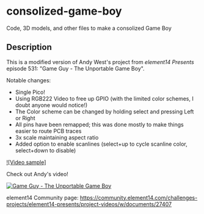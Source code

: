# consolized-game-boy
Code, 3D models, and other files to make a consolized Game Boy

## Description
This is a modified version of Andy West's project from *element14 Presents* episode 531: "Game Guy - The Unportable Game Boy".

Notable changes:
 - Single Pico!
 - Using RGB222 Video to free up GPIO (with the limited color schemes, I doubt anyone would notice!)
 - The Color scheme can be changed by holding select and pressing Left or Right
 - All pins have been remapped; this was done mostly to make things easier to route PCB traces
 - 3x scale maintaining aspect ratio
 - Added option to enable scanlines (select+up to cycle scanline color, select+down to disable)

[![Video sample]](https://youtu.be/khdu8cWNxHo)


Check out Andy's video!  


[![Game Guy - The Unportable Game Boy](https://img.youtube.com/vi/ypGMU5lLjeU/0.jpg)](https://www.youtube.com/watch?v=ypGMU5lLjeU)
 
element14 Community page:
https://community.element14.com/challenges-projects/element14-presents/project-videos/w/documents/27407
